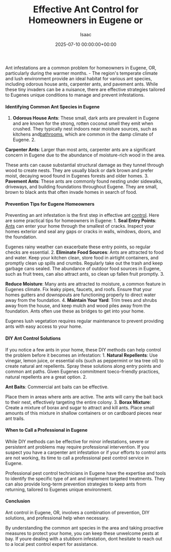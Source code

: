 ﻿---
title: Effective Ant Control for Homeowners in Eugene or
description: Ant infestations are a common problem for homeowners in Eugene, OR, particularly during the warmer months. - The region's temperate climate and lush...
slug: /effective-ant-control-for-homeowners-in-eugene-or/
date: 2025-07-10 00:00:00+00:00
lastmod: 2025-07-10 00:00:00+03:00
author: Isaac
categories:
- Ants
- Eugene
- Guide
tags:
- ants
- ant
- control
layout: post
---

Ant infestations are a common problem for homeowners in Eugene, OR, particularly during the warmer months. - The region's temperate climate and lush environment provide an ideal habitat for various ant species, including odorous house ants, carpenter ants, and pavement ants. While these tiny invaders can be a nuisance, there are effective strategies tailored to Eugenes unique conditions to manage and prevent infestations.

####  Identifying Common Ant Species in Eugene

1. **Odorous House Ants**: These small, dark ants are prevalent in Eugene and are known for the strong, rotten coconut smell they emit when crushed. They typically nest indoors near moisture sources, such as kitchens and[bathrooms](https://pestpolicy.com/how-to-get-rid-of-ants-in-the-bathroom/), which are common in the damp climate of Eugene. 2.

**Carpenter Ants**: Larger than most ants, carpenter ants are a significant concern in Eugene due to the abundance of moisture-rich wood in the area.

These ants can cause substantial structural damage as they tunnel through wood to create nests. They are usually black or dark brown and prefer moist, decaying wood found in Eugenes forests and older homes. 3. **Pavement Ants**: These ants are commonly found nesting under sidewalks, driveways, and building foundations throughout Eugene. They are small, brown to black ants that often invade homes in search of food.

####  Prevention Tips for Eugene Homeowners

Preventing an ant infestation is the first step in effective ant [control](https://pestpolicy.com/ant-control-in-bellingham/). Here are some practical tips for homeowners in Eugene: 1. **Seal Entry Points**: [Ants](https://pestpolicy.com/ant-control-in-federal-way/) can enter your home through the smallest of cracks. Inspect your homes exterior and seal any gaps or cracks in walls, windows, doors, and the foundation.

Eugenes rainy weather can exacerbate these entry points, so regular checks are essential. 2. **Eliminate Food Sources**: Ants are attracted to food and water. Keep your kitchen clean, store food in airtight containers, and promptly clean up spills and crumbs. Regularly take out the trash and keep garbage cans sealed. The abundance of outdoor food sources in Eugene, such as fruit trees, can also attract ants, so clean up fallen fruit promptly. 3.

**Reduce Moisture**: Many ants are attracted to moisture, a common feature in Eugenes climate. Fix leaky pipes, faucets, and roofs. Ensure that your homes gutters and downspouts are functioning properly to direct water away from the foundation. 4. **Maintain Your Yard**: Trim trees and shrubs away from the house, and keep mulch and wood piles away from the foundation. Ants often use these as bridges to get into your home.

Eugenes lush vegetation requires regular maintenance to prevent providing ants with easy access to your home.

####  DIY Ant Control Solutions

If you notice a few ants in your home, these DIY methods can help control the problem before it becomes an infestation: 1. **Natural Repellents**: Use vinegar, lemon juice, or essential oils (such as peppermint or tea tree oil) to create natural ant repellents. Spray these solutions along entry points and common ant paths. Given Eugenes commitment toeco-friendly practices, natural repellents are a great option. 2.

**Ant Baits**: Commercial ant baits can be effective.

Place them in areas where ants are active. The ants will carry the bait back to their nest, effectively targeting the entire colony. 3. **Borax Mixture**: Create a mixture of borax and sugar to attract and kill ants. Place small amounts of this mixture in shallow containers or on cardboard pieces near ant trails.

####  When to Call a Professional in Eugene

While DIY methods can be effective for minor infestations, severe or persistent ant problems may require professional intervention. If you suspect you have a carpenter ant infestation or if your efforts to control ants are not working, its time to call a professional pest control service in Eugene.

Professional pest control technicians in Eugene have the expertise and tools to identify the specific type of ant and implement targeted treatments. They can also provide long-term prevention strategies to keep ants from returning, tailored to Eugenes unique environment.

####  Conclusion

Ant control in Eugene, OR, involves a combination of prevention, DIY solutions, and professional help when necessary.

By understanding the common ant species in the area and taking proactive measures to protect your home, you can keep these unwelcome pests at bay. If youre dealing with a stubborn infestation, dont hesitate to reach out to a local pest control expert for assistance.

